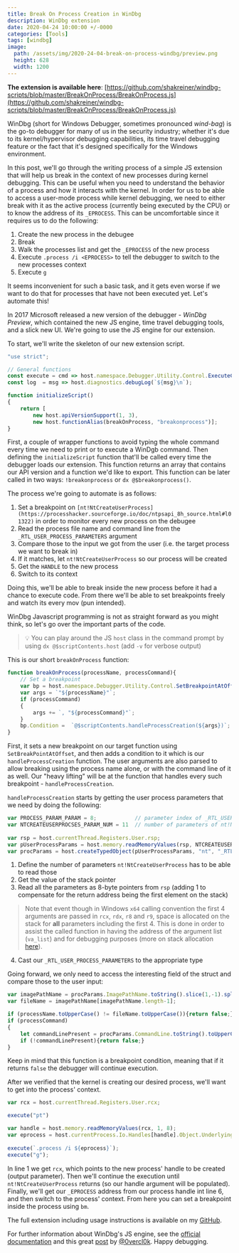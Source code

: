 ```yaml
---
title: Break On Process Creation in WinDbg
description: WinDbg extension
date: 2020-04-24 10:00:00 +/-0000
categories: [Tools]
tags: [windbg]
image:
  path: /assets/img/2020-24-04-break-on-process-windbg/preview.png
  height: 628
  width: 1200
---
```

**The extension is available here**: [https://github.com/shakreiner/windbg-scripts/blob/master/BreakOnProcess/BreakOnProcess.js](https://github.com/shakreiner/windbg-scripts/blob/master/BreakOnProcess/BreakOnProcess.js)

WinDbg (short for Windows Debugger, sometimes pronounced *wind-bag*) is the go-to debugger for many of us in the security industry; whether it's due to its kernel/hypervisor debugging capabilities, its time travel debugging feature or the fact that it's designed specifically for the Windows environment.

In this post, we'll go through the writing process of a simple JS extension that will help us break in the context of new processes during kernel debugging. This can be useful when you need to understand the behavior of a process and how it interacts with the kernel. In order for us to be able to access a user-mode process while kernel debugging, we need to either break with it as the active process (currently being executed by the CPU) or to know the address of its `_EPROCESS`. This can be uncomfortable since it requires us to do the following:

1. Create the new process in the debugee
2. Break
3. Walk the processes list and get the `_EPROCESS` of the new process
4. Execute `.process /i <EPROCESS>` to tell the debugger to switch to the new processes context
5. Execute `g`

It seems inconvenient for such a basic task, and it gets even worse if we want to do that for processes that have not been executed yet. Let's automate this!

In 2017 Microsoft released a new version of the debugger - *WinDbg Preview*, which contained the new JS engine, time travel debugging tools, and a slick new UI. We're going to use the JS engine for our extension.

To start, we'll write the skeleton of our new extension script.

```jsx
"use strict";

// General functions
const execute = cmd => host.namespace.Debugger.Utility.Control.ExecuteCommand(cmd);
const log  = msg => host.diagnostics.debugLog(`${msg}\n`);

function initializeScript()
{
    return [
        new host.apiVersionSupport(1, 3),
        new host.functionAlias(breakOnProcess, "breakonprocess")];
}
```

First, a couple of wrapper functions to avoid typing the whole command every time we need to print or to execute a WinDgb command. Then defining the `initializeScript` function that'll be called every time the debugger loads our extension. This function returns an array that contains our API version and a function we'd like to export. This function can be later called in two ways: `!breakonprocess` or `dx @$breakonprocess()`. 

The process we're going to automate is as follows:

1. Set a breakpoint on `[nt!NtCreateUserProcess](https://processhacker.sourceforge.io/doc/ntpsapi_8h_source.html#l01322)` in order to monitor every new process on the debugee
2. Read the process file name and command line from the `_RTL_USER_PROCESS_PARAMETERS` argument
3. Compare those to the input we got from the user (i.e. the target process we want to break in)
4. If it matches, let `nt!NtCreateUserProcess` so our process will be created
5. Get the `HANDLE` to the new process
6. Switch to its context

Doing this, we'll be able to break inside the new process before it had a chance to execute code. From there we'll be able to set breakpoints freely and watch its every mov (pun intended).

WinDbg Javascript programming is not as straight forward as you might think, so let's go over the important parts of the code.

> 💡 You can play around the JS `host` class in the command prompt by using `dx @$scriptContents.host` (add `-v` for verbose output)

This is our short `breakOnProcess` function:

```jsx
function breakOnProcess(processName, processCommand){
    // Set a breakpoint
    var bp = host.namespace.Debugger.Utility.Control.SetBreakpointAtOffset('NtCreateUserProcess', 0, 'nt');
    var args = `"${processName}"`;
    if (processCommand)
    {
        args += `, "${processCommand}"`;
    }
    bp.Condition =  `@$scriptContents.handleProcessCreation(${args})`;
}
```

First, it sets a new breakpoint on our target function using `SetBreakPointAtOffset`, and then adds a condition to it which is our `handleProcessCreation` function. The user arguments are also parsed to allow breaking using the process name alone, or with the command line of it as well. Our "heavy lifting" will be at the function that handles every such breakpoint - `handleProcessCreation`.

`handleProcessCreation` starts by getting the user process parameters that we need by doing the following:

```jsx
var PROCESS_PARAM_PARAM = 8;            // parameter index of _RTL_USER_PROCESS_PARAMETERS
var NTCREATEUSERPROCSES_PARAM_NUM = 11  // number of parameters of nt!NtCreateUserProcess
​
var rsp = host.currentThread.Registers.User.rsp;​
var pUserProcessParams = host.memory.readMemoryValues(rsp, NTCREATEUSERPROCSES_PARAM_NUM+1, 8)[PROCESS_PARAM_PARAM+1];
var procParams = host.createTypedObject(pUserProcessParams, "nt", "_RTL_USER_PROCESS_PARAMETERS");
```

1. Define the number of parameters `nt!NtCreateUserProcess` has to be able to read those
2. Get the value of the stack pointer
3. Read all the parameters as 8-byte pointers from `rsp` (adding 1 to compensate for the return address being the first element on the stack) 
> Note that event though in Windows `x64` calling convention the first 4 arguments are passed in `rcx`, `rdx`, `r8` and `r9`, space is allocated on the stack for **all** parameters including the first 4. This is done in order to assist the called function in having the address of the argument list (`va_list`) and for debugging purposes (more on stack allocation [here](https://docs.microsoft.com/en-us/cpp/build/stack-usage?view=vs-2019)).
4. Cast our `_RTL_USER_PROCESS_PARAMETERS` to the appropriate type

Going forward, we only need to access the interesting field of the struct and compare those to the user input:

```jsx
var imagePathName = procParams.ImagePathName.toString().slice(1,-1).split("\\");
var fileName = imagePathName[imagePathName.length-1];

if (processName.toUpperCase() != fileName.toUpperCase()){return false;}
if (processCommand)
{
    let commandLinePresent = procParams.CommandLine.toString().toUpperCase().includes(processCommand.toUpperCase());
    if (!commandLinePresent){return false;}
}
```

Keep in mind that this function is a breakpoint condition, meaning that if it returns `false` the debugger will continue execution.

After we verified that the kernel is creating our desired process, we'll want to get into the process' context.

```jsx
var rcx = host.currentThread.Registers.User.rcx;

execute("pt")

var handle = host.memory.readMemoryValues(rcx, 1, 8);
var eprocess = host.currentProcess.Io.Handles[handle].Object.UnderlyingObject.targetLocation.address;
​
execute(`.process /i ${eprocess}`);
execute("g");
```

In line 1 we get `rcx`, which points to the new process' handle to be created (output parameter). Then we'll continue the execution until `nt!NtCreateUserProcess` returns (so our handle argument will be populated). Finally, we'll get our `_EPROCESS` address from our process handle int line 6, and then switch to the process' context. From here you can set a breakpoint inside the process using `bm`.

The full extension including usage instructions is available on my [GitHub](https://github.com/shakreiner/windbg-scripts/blob/master/BreakOnProcess/BreakOnProcess.js).

For further information about WinDbg's JS engine, see the [official documentation](https://docs.microsoft.com/en-us/windows-hardware/drivers/debugger/javascript-debugger-scripting) and this great [post](https://doar-e.github.io/blog/2017/12/01/debugger-data-model/) by [@0vercl0k](https://twitter.com/0vercl0k). Happy debugging.